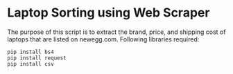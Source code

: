# Laptop Sorting using Web Scraper

The purpose of this script is to extract the brand, price, and shipping cost of laptops that are listed on newegg.com.
Following libraries required:
```
pip install bs4
pip install request
pip install csv
```
